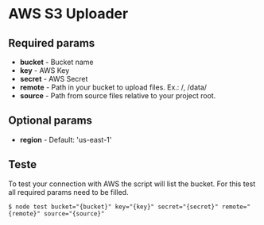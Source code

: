 # AWS S3 Uploader

## Required params

* **bucket** - Bucket name
* **key** - AWS Key
* **secret** - AWS Secret
* **remote** - Path in your bucket to upload files. Ex.: /, /data/
* **source** - Path from source files relative to your project root.

## Optional params
* **region** - Default: 'us-east-1'


## Teste

To test your connection with AWS the script will list the bucket. For this test all required params need to be filled.

```
$ node test bucket="{bucket}" key="{key}" secret="{secret}" remote="{remote}" source="{source}" 
```